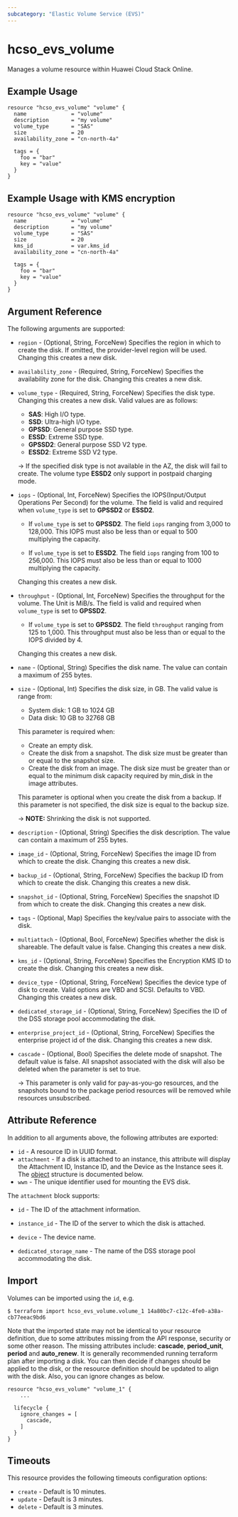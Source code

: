 ```yaml
---
subcategory: "Elastic Volume Service (EVS)"
---
```


# hcso_evs_volume

Manages a volume resource within Huawei Cloud Stack Online.

## Example Usage

```hcl
resource "hcso_evs_volume" "volume" {
  name              = "volume"
  description       = "my volume"
  volume_type       = "SAS"
  size              = 20
  availability_zone = "cn-north-4a"

  tags = {
    foo = "bar"
    key = "value"
  }
}
```

## Example Usage with KMS encryption

```hcl
resource "hcso_evs_volume" "volume" {
  name              = "volume"
  description       = "my volume"
  volume_type       = "SAS"
  size              = 20
  kms_id            = var.kms_id
  availability_zone = "cn-north-4a"

  tags = {
    foo = "bar"
    key = "value"
  }
}
```

## Argument Reference

The following arguments are supported:

* `region` - (Optional, String, ForceNew) Specifies the region in which to create the disk. If omitted, the
  provider-level region will be used. Changing this creates a new disk.

* `availability_zone` - (Required, String, ForceNew) Specifies the availability zone for the disk. Changing this creates
  a new disk.

* `volume_type` - (Required, String, ForceNew) Specifies the disk type. Changing this creates a new disk.
  Valid values are as follows:
  + **SAS**: High I/O type.
  + **SSD**: Ultra-high I/O type.
  + **GPSSD**: General purpose SSD type.
  + **ESSD**: Extreme SSD type.
  + **GPSSD2**: General purpose SSD V2 type.
  + **ESSD2**: Extreme SSD V2 type.

  -> If the specified disk type is not available in the AZ, the disk will fail to create.
  The volume type **ESSD2** only support in postpaid charging mode.

* `iops` - (Optional, Int, ForceNew) Specifies the IOPS(Input/Output Operations Per Second) for the volume.
  The field is valid and required when `volume_type` is set to **GPSSD2** or **ESSD2**.

  + If `volume_type` is set to **GPSSD2**. The field `iops` ranging from 3,000 to 128,000.
    This IOPS must also be less than or equal to 500 multiplying the capacity.

  + If `volume_type` is set to **ESSD2**. The field `iops` ranging from 100 to 256,000.
    This IOPS must also be less than or equal to 1000 multiplying the capacity.

  Changing this creates a new disk.

* `throughput` - (Optional, Int, ForceNew) Specifies the throughput for the volume. The Unit is MiB/s.
  The field is valid and required when `volume_type` is set to **GPSSD2**.

  + If `volume_type` is set to **GPSSD2**. The field `throughput` ranging from 125 to 1,000.
    This throughput must also be less than or equal to the IOPS divided by 4.

  Changing this creates a new disk.

* `name` - (Optional, String) Specifies the disk name. The value can contain a maximum of 255 bytes.

* `size` - (Optional, Int) Specifies the disk size, in GB. The valid value is range from:
  + System disk: 1 GB to 1024 GB
  + Data disk: 10 GB to 32768 GB

  This parameter is required when:
  + Create an empty disk.
  + Create the disk from a snapshot. The disk size must be greater than or equal to the snapshot size.
  + Create the disk from an image. The disk size must be greater than or equal to the minimum disk capacity required by
  min_disk in the image attributes.

  This parameter is optional when you create the disk from a backup. If this parameter is not specified, the
  disk size is equal to the backup size.

  -> **NOTE:** Shrinking the disk is not supported.

* `description` - (Optional, String) Specifies the disk description. The value can contain a maximum of 255 bytes.

* `image_id` - (Optional, String, ForceNew) Specifies the image ID from which to create the disk. Changing this creates
  a new disk.

* `backup_id` - (Optional, String, ForceNew) Specifies the backup ID from which to create the disk. Changing this
  creates a new disk.

* `snapshot_id` - (Optional, String, ForceNew) Specifies the snapshot ID from which to create the disk. Changing this
  creates a new disk.

* `tags` - (Optional, Map) Specifies the key/value pairs to associate with the disk.

* `multiattach` - (Optional, Bool, ForceNew) Specifies whether the disk is shareable. The default value is false.
  Changing this creates a new disk.

* `kms_id` - (Optional, String, ForceNew) Specifies the Encryption KMS ID to create the disk. Changing this creates a
  new disk.

* `device_type` - (Optional, String, ForceNew) Specifies the device type of disk to create. Valid options are VBD and
  SCSI. Defaults to VBD. Changing this creates a new disk.

* `dedicated_storage_id` - (Optional, String, ForceNew) Specifies the ID of the DSS storage pool accommodating the disk.

* `enterprise_project_id` - (Optional, String, ForceNew) Specifies the enterprise project id of the disk. Changing this
  creates a new disk.

* `cascade` - (Optional, Bool) Specifies the delete mode of snapshot. The default value is false. All snapshot
  associated with the disk will also be deleted when the parameter is set to true.

  -> This parameter is only valid for pay-as-you-go resources, and the snapshots bound to the package period resources
     will be removed while resources unsubscribed.

## Attribute Reference

In addition to all arguments above, the following attributes are exported:

* `id` - A resource ID in UUID format.
* `attachment` - If a disk is attached to an instance, this attribute will display the Attachment ID, Instance ID, and
  the Device as the Instance sees it. The [object](#attachment_struct) structure is documented below.
* `wwn` - The unique identifier used for mounting the EVS disk.

<a name="attachment_struct"></a>
The `attachment` block supports:

* `id` - The ID of the attachment information.

* `instance_id` - The ID of the server to which the disk is attached.

* `device` - The device name.

* `dedicated_storage_name` - The name of the DSS storage pool accommodating the disk.

## Import

Volumes can be imported using the `id`, e.g.

```
$ terraform import hcso_evs_volume.volume_1 14a80bc7-c12c-4fe0-a38a-cb77eeac9bd6
```

Note that the imported state may not be identical to your resource definition, due to some attributes missing from the
API response, security or some other reason. The missing attributes include: **cascade**, **period_unit**, **period**
and **auto_renew**. It is generally recommended running terraform plan after importing a disk.
You can then decide if changes should be applied to the disk, or the resource definition should be updated to align
with the disk. Also, you can ignore changes as below.

```
resource "hcso_evs_volume" "volume_1" {
    ...

  lifecycle {
    ignore_changes = [
      cascade,
    ]
  }
}
```

## Timeouts

This resource provides the following timeouts configuration options:

* `create` - Default is 10 minutes.
* `update` - Default is 3 minutes.
* `delete` - Default is 3 minutes.
